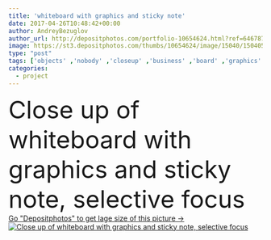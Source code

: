 ```yaml
---
title: 'whiteboard with graphics and sticky note'
date: 2017-04-26T10:48:42+00:00
author: AndreyBezuglov
author_url: http://depositphotos.com/portfolio-10654624.html?ref=64678756
image: https://st3.depositphotos.com/thumbs/10654624/image/15040/150405840/api_thumb_450.jpg?forcejpeg=true
type: "post"
tags: ['objects' ,'nobody' ,'closeup' ,'business' ,'board' ,'graphics' ,'corporate' ,'office' ,'working' ,'professional' ,'work' ,'Presentation' ,'indoors' ,'project' ,'workplace' ,'workspace' ,'analysis' ,'pins' ,'whiteboard' ,'sticker' ,'charts' ,'selective focus' ,'close up' ,'sticky note' ,'natural light' ]
categories: 
  - project
---
```

<div aling="center">
            <font size="60"> Close up of whiteboard with graphics and sticky note, selective focus</font>   
</div>
<div>
    <a href='https://depositphotos.com/150405840/stock-photo-whiteboard-with-graphics-and-sticky.html?ref=64678756' target=_blank > Go "Depositphotos" to get lage size of this picture ->
        <img href='https://depositphotos.com/150405840/stock-photo-whiteboard-with-graphics-and-sticky.html?ref=64678756' src='https://st3.depositphotos.com/10654624/15040/i/950/depositphotos_150405840-stock-photo-whiteboard-with-graphics-and-sticky.jpg?forcejpeg=true' alt='Close up of whiteboard with graphics and sticky note, selective focus' >
    </a>
</div>
